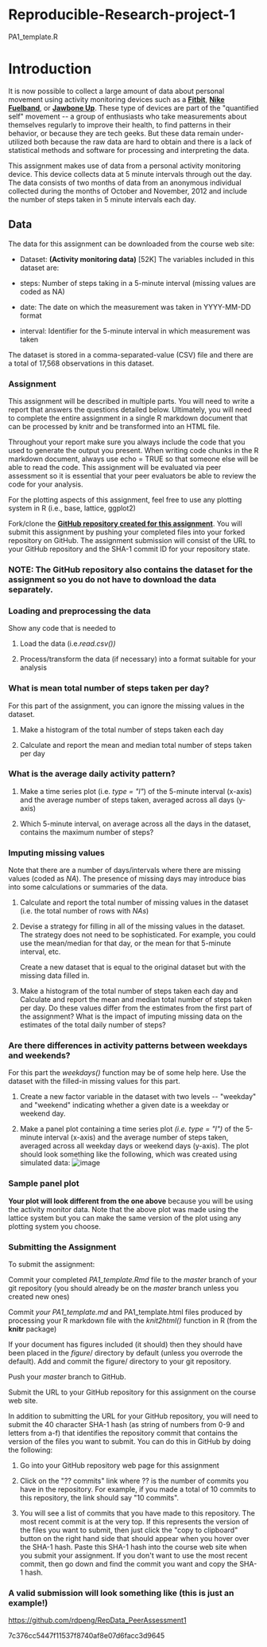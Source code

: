 # Reproducible-Research-project-1
PA1_template.R
# Introduction
It is now possible to collect a large amount of data about personal movement using activity monitoring devices such as a **[Fitbit](https://www.fitbit.com/global/nl/home)**, **[Nike Fuelband](https://www.nike.com/help/a/why-cant-i-sync)**, or **[Jawbone Up](https://www.jawbone.com/search)**. These type of devices are part of the "quantified self" movement -- a group of enthusiasts who take measurements about themselves regularly to improve their health, to find patterns in their behavior, or because they are tech geeks. But these data remain under-utilized both because the raw data are hard to obtain and there is a lack of statistical methods and software for processing and interpreting the data.

This assignment makes use of data from a personal activity monitoring device. This device collects data at 5 minute intervals through out the day. The data consists of two months of data from an anonymous individual collected during the months of October and November, 2012 and include the number of steps taken in 5 minute intervals each day.

## Data
The data for this assignment can be downloaded from the course web site:

* Dataset: **(Activity monitoring data)** [52K]
The variables included in this dataset are:

* steps: Number of steps taking in a 5-minute interval (missing values are coded as NA)

* date: The date on which the measurement was taken in YYYY-MM-DD format

* interval: Identifier for the 5-minute interval in which measurement was taken

The dataset is stored in a comma-separated-value (CSV) file and there are a total of 17,568 observations in this dataset.

### Assignment
This assignment will be described in multiple parts. You will need to write a report that answers the questions detailed below. Ultimately, you will need to complete the entire assignment in a single R markdown document that can be processed by knitr and be transformed into an HTML file.

Throughout your report make sure you always include the code that you used to generate the output you present. When writing code chunks in the R markdown document, always use echo = TRUE so that someone else will be able to read the code. This assignment will be evaluated via peer assessment so it is essential that your peer evaluators be able to review the code for your analysis.

For the plotting aspects of this assignment, feel free to use any plotting system in R (i.e., base, lattice, ggplot2)

Fork/clone the **[GitHub repository created for this assignment](https://github.com/rdpeng/RepData_PeerAssessment1)**. You will submit this assignment by pushing your completed files into your forked repository on GitHub. The assignment submission will consist of the URL to your GitHub repository and the SHA-1 commit ID for your repository state.

### NOTE: The GitHub repository also contains the dataset for the assignment so you do not have to download the data separately.

### Loading and preprocessing the data
Show any code that is needed to

1. Load the data (i.e.*read.csv())*

2. Process/transform the data (if necessary) into a format suitable for your analysis

### What is mean total number of steps taken per day?
For this part of the assignment, you can ignore the missing values in the dataset.

1. Make a histogram of the total number of steps taken each day

2. Calculate and report the mean and median total number of steps taken per day

### What is the average daily activity pattern?
1. Make a time series plot (i.e. *type = "l"*) of the 5-minute interval (x-axis) and the average number of steps taken, averaged across all days (y-axis)

2. Which 5-minute interval, on average across all the days in the dataset, contains the maximum number of steps?

### Imputing missing values
Note that there are a number of days/intervals where there are missing values (coded as *NA*). The presence of missing days may introduce bias into some calculations or summaries of the data.

1. Calculate and report the total number of missing values in the dataset (i.e. the total number of rows with *NAs*)

2. Devise a strategy for filling in all of the missing values in the dataset. The strategy does not need to be sophisticated. For example, you could use the mean/median for that day, or the mean for that 5-minute interval, etc.

   Create a new dataset that is equal to the original dataset but with the missing data filled in.

4. Make a histogram of the total number of steps taken each day and Calculate and report the mean and median total number of steps taken per day. Do these values differ from the estimates from the first part of the assignment? What is the impact of imputing missing data on the estimates of the total daily number of steps?

### Are there differences in activity patterns between weekdays and weekends?
For this part the *weekdays()* function may be of some help here. Use the dataset with the filled-in missing values for this part.

1. Create a new factor variable in the dataset with two levels -- "weekday" and "weekend" indicating whether a given date is a weekday or weekend day.

2. Make a panel plot containing a time series plot *(i.e. type = "l")* of the 5-minute interval (x-axis) and the average number of steps taken, averaged across all weekday days or weekend days (y-axis). The plot should look something like the following, which was created using simulated data:
   ![image](https://github.com/SonjaJanssen/Reproducible-Research-project-1/assets/123073089/2f7c8944-45a1-4eac-a12e-abe1d57f070f)


### Sample panel plot

**Your plot will look different from the one above** because you will be using the activity monitor data. Note that the above plot was made using the lattice system but you can make the same version of the plot using any plotting system you choose.

### **Submitting the Assignment**
To submit the assignment:

Commit your completed *PA1_template.Rmd* file to the *master* branch of your git repository (you should already be on the *master* branch unless you created new ones)

Commit *your PA1_template.md* and PA1_template.html files produced by processing your R markdown file with the *knit2html()* function in R (from the **knitr** package)

If your document has figures included (it should) then they should have been placed in the *figure*/ directory by default (unless you overrode the default). Add and commit the figure/ directory to your git repository.

Push your *master* branch to GitHub.

Submit the URL to your GitHub repository for this assignment on the course web site.

In addition to submitting the URL for your GitHub repository, you will need to submit the 40 character SHA-1 hash (as string of numbers from 0-9 and letters from a-f) that identifies the repository commit that contains the version of the files you want to submit. You can do this in GitHub by doing the following:

1. Go into your GitHub repository web page for this assignment

2. Click on the "?? commits" link where ?? is the number of commits you have in the repository. For example, if you made a total of 10 commits to this repository, the link should say "10 commits".

3. You will see a list of commits that you have made to this repository. The most recent commit is at the very top. If this represents the version of the files you want to submit, then just click the "copy to clipboard" button on the right hand side that should appear when you hover over the SHA-1 hash. Paste this SHA-1 hash into the course web site when you submit your assignment. If you don't want to use the most recent commit, then go down and find the commit you want and copy the SHA-1 hash.

### A valid submission will look something like (this is just an **example!**)

https://github.com/rdpeng/RepData_PeerAssessment1

7c376cc5447f11537f8740af8e07d6facc3d9645
